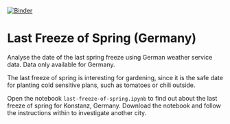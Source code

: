 [![Binder](https://mybinder.org/badge_logo.svg)](https://mybinder.org/v2/gh/cherrywoods/last-freeze-of-spring/main?urlpath=%2Fdoc%2Ftree%2Flast-freeze-of-spring.ipynb)

# Last Freeze of Spring (Germany)
Analyse the date of the last spring freeze using German weather service data. 
Data only available for Germany.

The last freeze of spring is interesting for gardening, since it is the safe date for planting cold sensitive plans, such as tomatoes or chili outside. 

Open the notebook `last-freeze-of-spring.ipynb` to find out about the last freeze of spring for Konstanz, Germany.
Download the notebook and follow the instructions within to investigate another city. 
